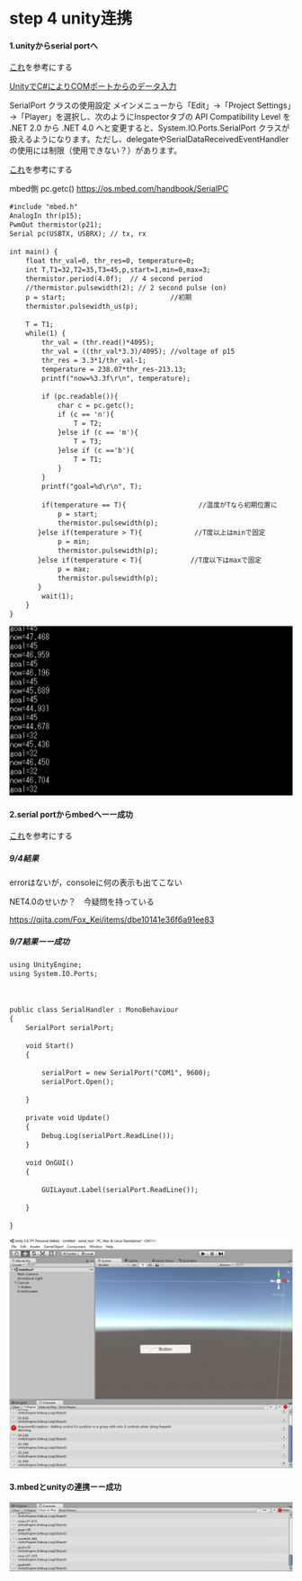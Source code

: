 # step 4 unity连携 

#### 1.unityからserial portへ
[これ](https://teratail.com/questions/198853)を参考にする

[UnityでC#によりCOMポートからのデータ入力](https://tomosoft.jp/design/?p=7256)

SerialPort クラスの使用設定
メインメニューから「Edit」→「Project Settings」→「Player」を選択し、次のようにInspectorタブの API Compatibility Level を .NET 2.0  から .NET 4.0 へと変更すると、System.IO.Ports.SerialPort クラスが扱えるようになります。ただし、delegateやSerialDataReceivedEventHandlerの使用には制限（使用できない？）があります。

[これ](https://www.shibuya24.info/entry/unity_arduino_serial)を参考にする

mbed側 pc.getc()
https://os.mbed.com/handbook/SerialPC
```
#include "mbed.h"
AnalogIn thr(p15);
PwmOut thermistor(p21);
Serial pc(USBTX, USBRX); // tx, rx

int main() {
    float thr_val=0, thr_res=0, temperature=0;
    int T,T1=32,T2=35,T3=45,p,start=1,min=0,max=3;
    thermistor.period(4.0f);  // 4 second period
    //thermistor.pulsewidth(2); // 2 second pulse (on)
    p = start;                          //初期
    thermistor.pulsewidth_us(p);    
    
    T = T1;
    while(1) {
        thr_val = (thr.read()*4095);
        thr_val = ((thr_val*3.3)/4095); //voltage of p15
        thr_res = 3.3*1/thr_val-1;
        temperature = 238.07*thr_res-213.13;
        printf("now=%3.3f\r\n", temperature);
        
        if (pc.readable()){
            char c = pc.getc();
            if (c == 'n'){
                T = T2;
            }else if (c == 'm'){
                T = T3;
            }else if (c =='b'){
                T = T1;
            }
        }
        printf("goal=%d\r\n", T);
        
        if(temperature == T){                  //温度がTなら初期位置に
            p = start;
            thermistor.pulsewidth(p);
       }else if(temperature > T){             //T度以上はminで固定
            p = min;
            thermistor.pulsewidth(p);
       }else if(temperature < T){            //T度以下はmaxで固定
            p = max;
            thermistor.pulsewidth(p);
       }
        wait(1);
    }
}
```
![mbed側](..\Hua\screenshot\12.png)






#### 2.serial portからmbedへーー成功
[これ](http://taka8.hateblo.jp/entry/2016/08/29/190112)を参考にする



##### 9/4結果
errorはないが，consoleに何の表示も出てこない

NET4.0のせいか？　今疑問を持っている

https://qiita.com/Fox_Kei/items/dbe10141e36f6a91ee83


##### 9/7結果ーー成功

```
using UnityEngine;
using System.IO.Ports;


 
public class SerialHandler : MonoBehaviour
{
    SerialPort serialPort;

    void Start()
    {

        serialPort = new SerialPort("COM1", 9600);
        serialPort.Open();

    }

    private void Update()
    {
        Debug.Log(serialPort.ReadLine());
    }

    void OnGUI()
    {

        GUILayout.Label(serialPort.ReadLine());

    }

}
```
![unityが受け取ったシリアルデータ](..\Hua\screenshot\11.png)


#### 3.mbedとunityの連携ーー成功
![unityが受け取ったシリアルデータ](..\Hua\screenshot\13.png)